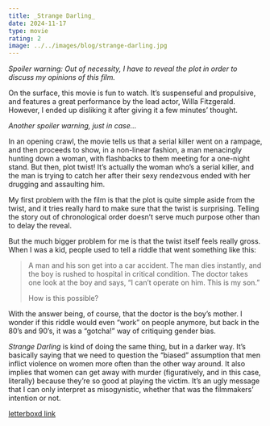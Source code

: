 ```yaml
---
title: _Strange Darling_
date: 2024-11-17
type: movie
rating: 2
image: ../../images/blog/strange-darling.jpg
---
```


_Spoiler warning: Out of necessity, I have to reveal the plot in order to discuss my opinions of this film._

On the surface, this movie is fun to watch. It’s suspenseful and propulsive, and features a great performance by the lead actor, Willa Fitzgerald. However, I ended up disliking it after giving it a few minutes’ thought.

<!-- excerpt -->

_Another spoiler warning, just in case…_

In an opening crawl, the movie tells us that a serial killer went on a rampage, and then proceeds to show, in a non-linear fashion, a man menacingly hunting down a woman, with flashbacks to them meeting for a one-night stand. But then, plot twist! It’s actually the woman who’s a serial killer, and the man is trying to catch her after their sexy rendezvous ended with her drugging and assaulting him.

My first problem with the film is that the plot is quite simple aside from the twist, and it tries really hard to make sure that the twist is surprising. Telling the story out of chronological order doesn’t serve much purpose other than to delay the reveal.

But the much bigger problem for me is that the twist itself feels really gross. When I was a kid, people used to tell a riddle that went something like this:

> A man and his son get into a car accident. The man dies instantly, and the boy is rushed to hospital in critical condition. The doctor takes one look at the boy and says, “I can’t operate on him. This is my son.”
>
> How is this possible?

With the answer being, of course, that the doctor is the boy’s mother. I wonder if this riddle would even “work” on people anymore, but back in the 80’s and 90’s, it was a “gotcha!” way of critiquing gender bias.

_Strange Darling_ is kind of doing the same thing, but in a darker way. It’s basically saying that we need to question the “biased” assumption that men inflict violence on women more often than the other way around. It also implies that women can get away with murder (figuratively, and in this case, literally) because they’re so good at playing the victim. It’s an ugly message that I can only interpret as misogynistic, whether that was the filmmakers’ intention or not.

[letterboxd link](https://letterboxd.com/film/strange-darling/)
